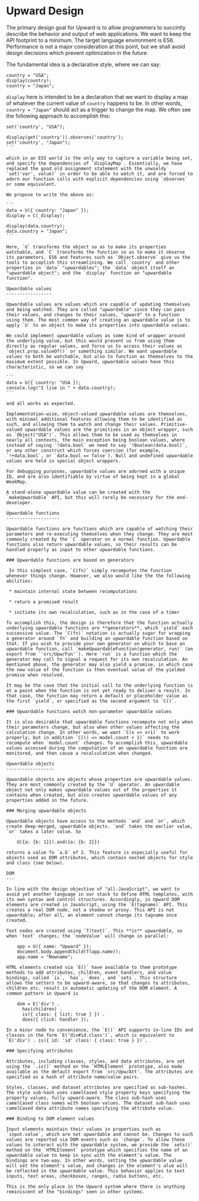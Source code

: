 Upward Design
=============

The primary design goal for Upward is to allow programmers to succintly describe the behavior and output of web applications.
We want to keep the API footprint to a minimum.
The target language environment is ES6.
Performance is not a major consideration at this point, but we shall avoid design decisions which prevent optimization in the future.

The fundamental idea is a declarative style, where we can say:

```
country = "USA";
display(country);
country = "Japan";
```

`display` here is intended to be a declaration that we want to display a map of whatever the current value of `country` happens to be. In other words, `country = "Japan"` should act as a trigger to change the map. We often see the following approach to accomplish this:

````
set('country', "USA");

display(get('country')).observes('country');
set('country', "Japan");
```

which in an ES5 world is the only way to capture a variable being set, and specify the dependencies of `displayMap`. Essentially, we have replaced the good old assignment statement with the unwieldy `set('var', value)` in order to be able to watch it, and are forced to adorn our function calls with explicit dependencies using `observes` or some equivalent.

We propose to write the above as:

```
data = U({ country: "Japan" });
display = C(_display);

display(data.country);
data.country = "Japan";
```

Here, `U` transforms the object so as to make its properties watchable, and `C` transforms the function so as to make it observe its parameters. ES6 and features such as `Object.observe` give us the tools to accoplish this streamlining. We call `country` and other properties in `data` "upwardables"; the `data` object itself an "upwardable object"; and the `display` function an "upwardable function".

Upwardable values
-----------------

Upwardable values are values which are capable of updating themselves and being watched. They are called "upwardable" since they can pass their values, and changes to their values, "upward" to a function using them. The most common way of creating an upwardable value is to apply `U` to an object to make its properties into upwardable values.

We could implement upwardable values as some kind of wrapper around the underlying value, but this would prevent us from using them directly as regular values, and force us to access their values as `object.prop.valueOf()` or something similar. We want upwardable values to both be watchable, but also to function as themselves to the maximum extent possible. In Upward, upwardable values have this characteristic, so we can say

```
data = U({ country: "USA });
console.log("I live in " + data.country);
```

and all works as expected. 

Implementation-wise, object-valued upwardable values are themselves, with minimal additional features allowing them to be identified as such, and allowing them to watch and change their values. Primitive-valued upwardable values are the primitives in an object wrapper, such as `Object("USA")`. This allows them to be used as themselves in nearly all contexts, the main exception being boolean values, where instead of saying `!data.bool` we need to say `!Boolean(data.bool)`, or any other construct which forces coercion (for example, `!+data.bool`, or `data.bool == false`). Null and undefined upwardable values are held in special object wrappers.

For debugging purposes, upwardable values are adorned with a unique ID, and are also identifiable by virtue of being kept in a global WeakMap.

A stand-alone upwardable value can be created with the `makeUpwardable` API, but this will rarely be necessary for the end-developer.

Upwardable functions
--------------------

Upwardable functions are functions which are capable of watching their parameters and re-executing themselves when they change. They are most commonly created by the `C` operator on a normal function. Upwardable functions also return upwardable values, so their results can be handled properly as input to other upwardable functions.

### Upwardable functions are based on generators

 In this simplest case, `C(fn)` simply recomputes the function whenever things change. However, we also would like the the following abilities: 

 * maintain internal state between recomputations

 * return a promised result

 * initiate its own recalculation, such as in the case of a timer

To accomplish this, the design is therefore that the function actually underlying upwardable functions are **generators**, which `yield` each successive value. The `C(fn)` notation is actually sugar for wrapping a generator around `fn` and building an upwardable function based on that. If you wish to provide your own generator on which to base an upwardable function, call `makeUpwardableFunction(generator, run)` (an export from `'src/Upw/Fun'`). Here `run` is a function which the generator may call to signal a request for its own recalculation. An mentioned above, the generator may also yield a promise, in which case the new value of the function is then eventual value of the yielded promise when resolved.

It may be the case that the initial call to the underlying function is at a point when the function is not yet ready to deliver a result. In that case, the function may return a default or placeholder value as the first `yield`, or specified as the second argument to `C()`.

### Upwardable functions watch non-parameter upwardable values

It is also desirable that upwardable functions recompute not only when their parameters change, but also when other values affecting the calculation change. In other words, we want `C(x => x+1)` to work properly, but in addition `C(() => model.count + 1)` needs to recompute when `model.count` changes. To accomplish this, upwardable values accessed during the computation of an upwardable function are monitored, and then cause a recalculation when changed.

Upwardable objects
------------------

Upwardable objects are objects whose properties are upwardable values. They are most commonly created by the `U` operator. An upwardable object not only makes upwardable values out of the properties it contains when created, but also creates upwardable values of any properties added in the future.

### Merging upwardable objects

Upwardable objects have access to the methods `and` and `or`, which create deep-merged, upwardable objects. `and` takes the earlier value, `or` takes a later value. So

    U({a: {b: 1}}).and({a: {b: 2}})

returns a value fo `a.b` of 2. This feature is especially useful for objects used as DOM attributes, which contain nexted objects for style and class (see below).

DOM
---

In line with the design objective of "all-JavaScript", we want to avoid yet another language in our stack to define HTML templates, with its own syntax and control structures. Accordingly, in Upward DOM elements are created in JavaScript, using the `E(tagname)` API. This creates a real DOM node, not a shadow or proxy. This API is not upwardable; after all, an element cannot change its tagname once created.

Text nodes are created using `T(text)`. This **is** upwardable, so when `text` changes, the `nodeValue` will change in parallel:

    app = U({ name: "Upward" });
    document.body.appendChild(T(app.name));
    app.name = "Newname";

HTML elements created via `E()` have available to them prototype methods to add attributes, children, event handlers, and value bindings, called `is`, `has`, `does`, and `sets`. This structure allows the setters to be upward-aware, so that changes to attributes, children etc. result in automatic updating of the DOM element. A common pattern in Upward is 

    dom = E('div') . 
      has(children) . 
      is({ class: { list: true } }) . 
      does({ click: handler });

In a minor node to convenience, the `E()` API supports in-line IDs and classes in the form `E('div#id.class')`, which is equivalent to `E('div') . is({ id: 'id' class: { class: true } })`.

### Specifying attributes

Attributes, including classes, styles, and data attributes, are set using the `.is()` method on the `HTMLElement` prototype, also made available as the default export from `src/Upw/Att'. The attributes are specified as a hash of attribute name/value pairs.

Styles, classes, and dataset attributes are specified as sub-hashes. The style sub-hash uses camelCased style property keys specifying the property values, fully upward-aware. The class sub-hash uses camelCased class names with boolean values. The dataset sub-hash uses camelCased data attribute names specifying the attribute value.

### Binding to DOM element values

Input elements maintain their values in properties such as `input.value`, which are not upwardable and cannot be. Changes to such values are reported via DOM events such as `change`. To allow these values to interact with the upwardable system, we provide the `sets()` method on the `HTMLElement` prototype which specifies the name of an upwardable value to keep in sync with the element's value. The bindings are two-way. In other words, setting the upwardable value will set the element's value, and changes in the element's alue will be reflected in the upwardable value. This behavior applies to text inputs, text areas, checkboxes, ranges, radio buttons, etc.

This is the only place in the Upward system where there is anything reminiscent of the "bindings" seen in other systems.






